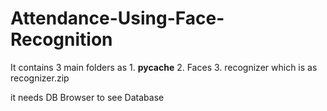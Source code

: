 # Attendance-Using-Face-Recognition
It contains 3 main folders as 
    1. __pycache__
    2. Faces
    3. recognizer which is as recognizer.zip
    
    
it needs DB Browser to see Database

    

